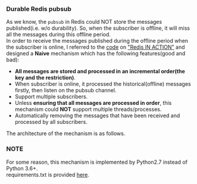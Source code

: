 ### Durable Redis pubsub

As we know, the `pubsub` in Redis could NOT store the messages published(i.e. w/o durability). So, when the subscriber is offline, it will miss all the messages during this offline period.  
In order to receive the messages published during the offline period when the subscriber is online, I referred to the [code](https://github.com/josiahcarlson/redis-in-action/blob/master/python/ch06_listing_source.py) on ["Redis IN ACTION"](https://www.amazon.cn/%E5%9B%BE%E4%B9%A6/dp/B016YLS2LM/ref=sr_1_1?ie=UTF8&qid=1507280512&sr=8-1&keywords=redis+in+action) and designed a **Naive** mechanism which has the following features(good and bad):

+ **All messages are stored and processed in an incremental order(the key and the restriction)**.
+ When subscriber is online, it processed the historical(offline) messages firstly, then listen on the pubsub channel.
+ Support multiple subscribers.
+ Unless **ensuring that all messages are processed in order**, this mechanism could **NOT** support multiple threads/processes.
+ Automatically removing the messages that have been received and processed by all subscribers.

The architecture of the mechanism is as follows.
![]()


### NOTE
For some reason, this mechanism is implemented by Python2.7 instead of Python 3.6+.  
requirements.txt is provided [here]().

